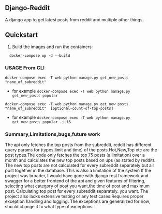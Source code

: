 Django-Reddit
---------------------

A django app to get latest posts from reddit and multiple other things.



Quickstart
----------
1. Build the images and run the containers:
  ```
    docker-compose up -d --build
  ```

### USAGE From CLI
    
    docker-compose exec -T web python manage.py get_new_posts "name_of_subreddit"
    
   -  for example
    ```
    docker-compose exec -T web python manage.py get_new_posts popular
    ```

    docker-compose exec -T web python manage.py get_new_posts "name_of_subreddit"  [optional-count-of-top-posts]

   -  for example
    ```
    docker-compose exec -T web python manage.py get_new_posts popular -i 16
    ```

### Summary,Limitations,bugs,future work
  The api only fetches the top posts from the subreddit, reddit has different query params for (types,limit and time) of the
  posts.Hot,New,Top etc are the post types.The code only fetches the top 75 posts (a limitation) over a month and calculates the new 
  top posts based on ups (as stated by reddit). The new top posts are not calculated for every subreddit separately but all post together
  in the database. This is also a limitation of the system
  If the project was broader, I would have gone with django rest framework and swagger for a better frontend of the api and given features of filtering, selecting what category of post you want,the time of post and maximum post. Calculating top post for every subreddit separately.
  you want. The project also lacks extensive testing or any test cases.Requires proper exception handling and logging. The exceptions are generalized for now, should change it to what type of exceptions.

